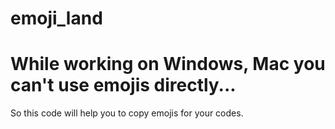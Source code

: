 # emoji_land

# While working on Windows, Mac you can't use emojis directly... 
So this code will help you to copy emojis for your codes.
